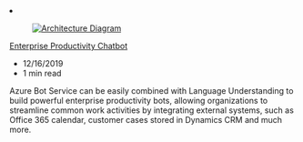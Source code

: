 <!-- This file is automatically generated by build/architectures/build_index.py. Any updates will be lost. -->

<!-- markdownlint-disable MD033 -->

<li class="grid-item item-column" data-categories="AI + Machine Learning ">
<article class="card">
    <div class="card-header has-margin-bottom-none" aria-hidden="true">
        <figure class="image diagram has-height-175 has-overflow-hidden level">
            <a href="/azure/architecture/solution-ideas/articles/enterprise-productivity-chatbot"><img src="/azure/architecture/browse/thumbs/enterprise-productivity-chatbot.png" class="diagram" alt="Architecture Diagram" data-linktype="relative-path"></a>
        </figure>
    </div>
    <div class="card-content">
        <a class="card-content-title has-margin-top-none" href="/azure/architecture/solution-ideas/articles/enterprise-productivity-chatbot">
            <p>Enterprise Productivity Chatbot</p>
        </a>
        <ul class="card-content-metadata">
            <li>12/16/2019</li>
            <li>1 min read</li>
        </ul>
        <p class="card-content-description">Azure Bot Service can be easily combined with Language Understanding to build powerful enterprise productivity bots, allowing organizations to streamline common work activities by integrating external systems, such as Office 365 calendar, customer cases stored in Dynamics CRM and much more.</p>
        <div class="bottom-to-top-fade is-hidden-mobile"></div>
    </div>
</article>
</li>
